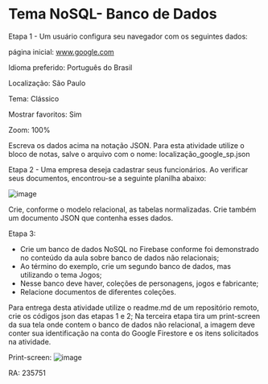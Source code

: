 # Tema NoSQL- Banco de Dados

Etapa 1 - Um usuário configura seu navegador com os seguintes dados:

página inicial: www.google.com

Idioma preferido: Português do Brasil

Localização: São Paulo

Tema: Clássico

Mostrar favoritos: Sim

Zoom: 100%

Escreva os dados acima na notação JSON. Para esta atividade utilize o bloco de notas, salve o arquivo com o nome: localização_google_sp.json

Etapa 2 - Uma empresa deseja cadastrar seus funcionários. Ao verificar seus documentos, encontrou-se a seguinte planilha abaixo:

![image](https://github.com/ThomasJanoski/nosql-bancodedados/assets/69875687/3005349c-ac25-4d2d-a953-1afcadfee274)

Crie, conforme o modelo relacional, as tabelas normalizadas. Crie também um documento JSON que contenha esses dados.

Etapa 3: 
- Crie um banco de dados NoSQL no Firebase conforme foi demonstrado no conteúdo da aula sobre banco de dados não relacionais;
- Ao término do exemplo, crie um segundo banco de dados, mas utilizando o tema Jogos;
- Nesse banco deve haver, coleções de personagens, jogos e fabricante;
- Relacione documentos de diferentes coleções.

Para entrega desta atividade utilize o readme.md de um repositório remoto, crie os códigos json das etapas 1 e 2;
Na terceira etapa tira um print-screen da sua tela onde contem o banco de dados não relacional, a imagem deve conter sua identificação na conta do Google Firestore e os itens solicitados na atividade. 

Print-screen:
![image](https://github.com/ThomasJanoski/nosql-bancodedados/assets/69875687/fc88dd44-aefe-4594-a356-92c96e17885a)

RA: 235751
